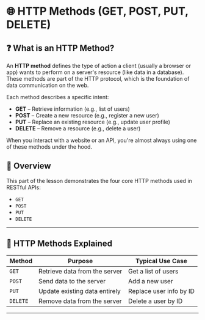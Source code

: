 
# 🌐 HTTP Methods  (GET, POST, PUT, DELETE)

## ❓ What is an HTTP Method?

An **HTTP method** defines the type of action a client (usually a browser or app) wants to perform on a server's resource (like data in a database). These methods are part of the HTTP protocol, which is the foundation of data communication on the web.

Each method describes a specific intent:

- **GET** – Retrieve information (e.g., list of users)
- **POST** – Create a new resource (e.g., register a new user)
- **PUT** – Replace an existing resource (e.g., update user profile)
- **DELETE** – Remove a resource (e.g., delete a user)

When you interact with a website or an API, you're almost always using one of these methods under the hood.

## 📘 Overview

This part of the lesson demonstrates the four core HTTP methods used in RESTful APIs:

- `GET`
- `POST`
- `PUT`
- `DELETE`


---
## 🔧 HTTP Methods Explained

| Method   | Purpose                              | Typical Use Case             |
|----------|--------------------------------------|------------------------------|
| `GET`    | Retrieve data from the server        | Get a list of users          |
| `POST`   | Send data to the server              | Add a new user               |
| `PUT`    | Update existing data entirely        | Replace user info by ID      |
| `DELETE` | Remove data from the server          | Delete a user by ID          |

---